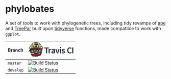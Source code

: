 # phylobates

A set of tools to work with phylogenetic trees, including tidy revamps of [ape](https://cran.r-project.org/web/packages/ape/index.html)
and [TreePar](https://cran.r-project.org/web/packages/TreeSim/index.html) built upon [tidyverse](https://www.tidyverse.org/) functions, made compatible to work with `ggplot`. 

Branch|[![Travis CI logo](pics/TravisCI.png)](https://travis-ci.org)
---|---
`master`|[![Build Status](https://travis-ci.org/TheoPannetier/comrad.svg?branch=master)](https://travis-ci.org/TheoPannetier/comrad)
`develop`|[![Build Status](https://travis-ci.org/TheoPannetier/comrad.svg?branch=develop)](https://travis-ci.org/TheoPannetier/comrad)
